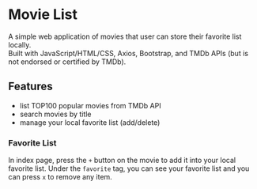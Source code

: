 # Movie List
A simple web application of movies that user can store their favorite list locally.  
Built with JavaScript/HTML/CSS, Axios, Bootstrap, and TMDb APIs (but is not endorsed or certified by TMDb).

## Features
- list TOP100 popular movies from TMDb API
- search movies by title
- manage your local favorite list (add/delete)

### Favorite List
In index page, press the `+` button on the movie to add it into your local favorite list.
Under the `favorite` tag, you can see your favorite list and you can press `x` to remove any item.

